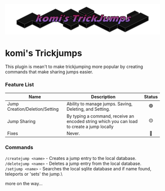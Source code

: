 
![trickyumpslogo](res/trickyumps_3.png)

# komi's Trickjumps
This plugin is mean't to make trickjumping more popular by creating commands that make sharing jumps easier.

### Feature List
| Name                           | Description                                                                                | Status |
| ------------------------------ | ------------------------------------------------------------------------------------------ | :----: |
| Jump Creation/Deletion/Setting | Ability to manage jumps. Saving, Deleting, and Setting.                                    |   🟢    |
| Jump Sharing                   | By typing a command, receive an encoded string which you can load to create a jump locally |   🟡    |
| Fixes                          | Never.                                                                                     |   🔴    |

### Commands
`/createjump <name>` - Creates a jump entry to the local database.\
`/deletejump <name>` - Deletes a jump entry from the local database.\
`/setjump <name>` - Searches the local sqlite database and if name found, teleports or 'sets' the jump.\

more on the way...